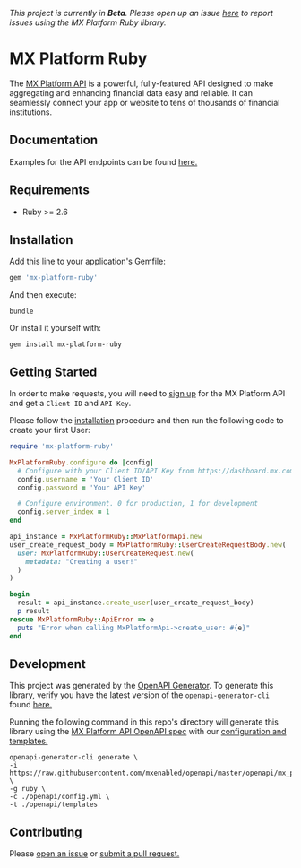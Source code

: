 *This project is currently in **Beta**. Please open up an issue [here](https://github.com/mxenabled/mx-platform-ruby/issues) to report issues using the MX Platform Ruby library.*

# MX Platform Ruby

The [MX Platform API](https://www.mx.com/products/platform-api) is a powerful, fully-featured API designed to make aggregating and enhancing financial data easy and reliable. It can seamlessly connect your app or website to tens of thousands of financial institutions.

## Documentation

Examples for the API endpoints can be found [here.](https://docs.mx.com/api)

## Requirements

- Ruby >= 2.6

## Installation

Add this line to your application's Gemfile:

```ruby
gem 'mx-platform-ruby'
```

And then execute:
```shell
bundle
```

Or install it yourself with:
```shell
gem install mx-platform-ruby
```

## Getting Started

In order to make requests, you will need to [sign up](https://dashboard.mx.com/sign_up) for the MX Platform API and get a `Client ID` and `API Key`.

Please follow the [installation](#installation) procedure and then run the following code to create your first User:
```ruby
require 'mx-platform-ruby'

MxPlatformRuby.configure do |config|
  # Configure with your Client ID/API Key from https://dashboard.mx.com
  config.username = 'Your Client ID'
  config.password = 'Your API Key'

  # Configure environment. 0 for production, 1 for development
  config.server_index = 1
end

api_instance = MxPlatformRuby::MxPlatformApi.new
user_create_request_body = MxPlatformRuby::UserCreateRequestBody.new(
  user: MxPlatformRuby::UserCreateRequest.new(
    metadata: "Creating a user!"
  )
)

begin
  result = api_instance.create_user(user_create_request_body)
  p result
rescue MxPlatformRuby::ApiError => e
  puts "Error when calling MxPlatformApi->create_user: #{e}"
end
```

## Development

This project was generated by the [OpenAPI Generator](https://openapi-generator.tech). To generate this library, verify you have the latest version of the `openapi-generator-cli` found [here.](https://github.com/OpenAPITools/openapi-generator#17---npm)

Running the following command in this repo's directory will generate this library using the [MX Platform API OpenAPI spec](https://github.com/mxenabled/openapi/blob/master/openapi/mx_platform_api.yml) with our [configuration and templates.](https://github.com/mxenabled/mx-platform-ruby/tree/master/openapi)
```shell
openapi-generator-cli generate \
-i https://raw.githubusercontent.com/mxenabled/openapi/master/openapi/mx_platform_api.yml \
-g ruby \
-c ./openapi/config.yml \
-t ./openapi/templates
```

## Contributing

Please [open an issue](https://github.com/mxenabled/mx-platform-ruby/issues) or [submit a pull request.](https://github.com/mxenabled/mx-platform-ruby/pulls)
